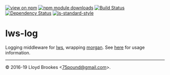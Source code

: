 [![view on npm](https://img.shields.io/npm/v/lws-log.svg)](https://www.npmjs.org/package/lws-log)
[![npm module downloads](https://img.shields.io/npm/dt/lws-log.svg)](https://www.npmjs.org/package/lws-log)
[![Build Status](https://travis-ci.org/lwsjs/log.svg?branch=master)](https://travis-ci.org/lwsjs/log)
[![Dependency Status](https://badgen.net/david/dep/lwsjs/log)](https://david-dm.org/lwsjs/log)
[![js-standard-style](https://img.shields.io/badge/code%20style-standard-brightgreen.svg)](https://github.com/feross/standard)

# lws-log
Logging middleware for [lws](https://github.com/lwsjs/lws), wrapping [morgan](https://github.com/expressjs/morgan). See [here](https://github.com/lwsjs/local-web-server/wiki/How-to-output-an-access-log) for usage information.

* * *

&copy; 2016-19 Lloyd Brookes \<75pound@gmail.com\>.
